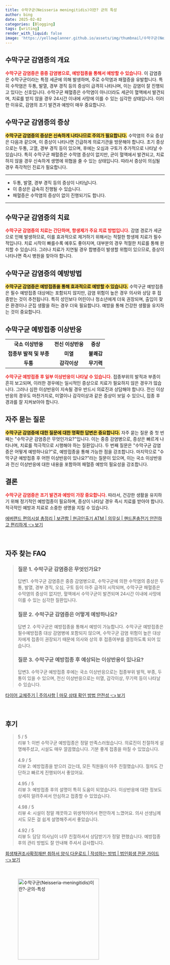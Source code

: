 ```yaml
---
title: 수막구균(Neisseria meningitidis)이란? 균의 특성
author: bing
date: 2025-02-02
categories: [Blogging]
tags: [writing]
render_with_liquid: false
image: 'https://yellowplanner.github.io/assets/img/thumbnail/수막구균(Neisseria-meningitidis)이란?-균의-특성.webp'
---
```



<h2 id='수막구균_감염증의_개요'>수막구균 감염증의 개요</h2>

<p><b><span style="color: #ee2323;">수막구균 감염증은 중증 감염병으로, 예방접종을 통해서 예방할 수 있습니다.</span></b> 이 감염증은 수막구균이라는 특정 세균에 의해 발생하며, 주로 수막염과 패혈증을 유발합니다. 특히 수막염은 두통, 발열, 경부 경직 등의 증상이 급격히 나타나며, 이는 감염이 잘 진행되고 있다는 신호입니다. 수막구균 패혈증은 수막염이 아니더라도 세균이 혈액에서 발견되며, 치료를 받지 않을 경우 24시간 이내에 사망에 이를 수 있는 심각한 상태입니다. 이러한 이유로, 감염의 조기 발견과 예방이 매우 중요합니다.</p>

<h2 id='수막구균_감염증의_증상'>수막구균 감염증의 증상</h2>

<p><b><span style="background-color: #ffe066;">수막구균 감염증의 증상은 신속하게 나타나므로 주의가 필요합니다.</span></b> 수막염의 주요 증상은 다음과 같으며, 이 증상이 나타나면 긴급하게 의료기관을 방문해야 합니다. 초기 증상으로는 두통, 고열, 경부 경직 등이 있으며, 후에는 오심과 구토가 추가적으로 나타날 수 있습니다. 특히 수막구균 패혈증은 수막염 증상이 없지만, 균이 혈액에서 발견되고, 치료하지 않을 경우 신속하게 생명에 위협을 줄 수 있는 상태입니다. 따라서 증상이 의심될 경우 즉각적인 진료가 필요합니다.</p>

<hr />

<ul>
    <li>두통, 발열, 경부 경직 등의 증상이 나타납니다.</li>
    <li>이 증상은 급속히 진행될 수 있습니다.</li>
    <li>패혈증은 수막염의 증상이 없이 진행되기도 합니다.</li>
</ul>

<hr />

<h2 id='수막구균_감염증의_치료'>수막구균 감염증의 치료</h2>

<p><b><span style="color: #ee2323;">수막구균 감염증의 치료는 간단하며, 항생제가 주요 치료 방법입니다.</span></b> 감염 경로가 세균으로 인해 발생하므로, 이를 효과적으로 제거하기 위해서는 적절한 항생제 치료가 필수적입니다. 치료 시작이 빠를수록 예후도 좋아지며, 대부분의 경우 적절한 치료를 통해 완치할 수 있습니다. 그러나 치료가 지연될 경우 합병증이 발생할 위험이 있으므로, 증상이 나타나면 즉시 병원을 찾아야 합니다.</p>

<h2 id='수막구균_감염증의_예방방법'>수막구균 감염증의 예방방법</h2>

<p><b><span style="background-color: #ffe066;">수막구균 감염증은 예방접종을 통해 효과적으로 예방할 수 있습니다.</span></b> 수막구균 예방접종은 필수 예방접종 대상에는 포함되지 않지만, 감염 위험이 높은 경우 의사와 상담 후 접종받는 것이 추천됩니다. 특히 성인보다 어린이나 청소년에게 더욱 권장되며, 출입이 잦은 환경이나 군집 생활을 하는 경우 더욱 필요합니다. 예방을 통해 건강한 생활을 유지하는 것이 중요합니다.</p>

<h2 id='수막구균_예방접종_이상반응'>수막구균 예방접종 이상반응</h2>

<table>
    <tr>
        <td style="text-align: center; height: 17px;"><b>국소 이상반응</b></td>
        <td style="text-align: center; height: 17px;"><b>전신 이상반응</b></td>
        <td style="text-align: center; height: 17px;"><b>증상</b></td>
    </tr>
    <tr>
        <td style="text-align: center; height: 17px;"><b>접종부 발적 및 부종</b></td>
        <td style="text-align: center; height: 17px;"><b>미열</b></td>
        <td style="text-align: center; height: 17px;"><b>불쾌감</b></td>
    </tr>
    <tr>
        <td style="text-align: center; height: 17px;"><b>두통</b></td>
        <td style="text-align: center; height: 17px;"><b>감각이상</b></td>
        <td style="text-align: center; height: 17px;"><b>무기력</b></td>
    </tr>
</table>

<p><b><span style="color: #ee2323;">수막구균 예방접종 후 일부 이상반응이 나타날 수 있습니다.</span></b> 접종부위의 발적과 부종이 흔히 보고되며, 이러한 경우에는 일시적인 증상으로 치료가 필요하지 않은 경우가 많습니다. 그러나 심한 이상반응이 지속될 경우 반드시 의료진과 상담해야 합니다. 전신 이상반응의 경우도 마찬가지로, 미열이나 감각이상과 같은 증상이 보일 수 있으니, 접종 후 경과를 잘 지켜보아야 합니다.</p>

<h2 id='자주_묻는_질문'>자주 묻는 질문</h2>

<p><b><span style="background-color: #ffe066;">수막구균 감염증에 대한 질문에 대한 명확한 답변은 중요합니다.</span></b> 자주 묻는 질문 중 첫 번째는 "수막구균 감염증은 무엇인가요?"입니다. 이는 중증 감염병으로, 증상은 빠르게 나타나며, 치료를 적극적으로 시행해야 하는 질환입니다. 두 번째 질문은 "수막구균 감염증은 어떻게 예방하나요?"로, 예방접종을 통해 가능한 점을 강조합니다. 마지막으로 "수막구균 예방접종 후 어떤 이상반응이 있나요?"라는 질문이 있으며, 이는 국소 이상반응과 전신 이상반응에 대한 내용을 포함하여 패혈증 예방의 필요성을 강조합니다.</p>

<h2 id='결론'>결론</h2>

<p><b><span style="color: #ee2323;">수막구균 감염증은 조기 발견과 예방이 가장 중요합니다.</span></b> 따라서, 건강한 생활을 유지하기 위해 정기적인 예방접종이 필요하며, 증상이 나타날 경우 즉시 치료를 받아야 합니다. 적극적인 예방과 치료로 소중한 생명을 지킬 수 있습니다.</p>


<p><a class="click-button" title="에버랜드 편의시설 총정리 | 보관함 | 현금인출기 ATM | 의무실 | 핸드폰충전기 안전하고 편리하게" href="https://yellowplanner.github.io/posts/%EC%97%90%EB%B2%84%EB%9E%9C%EB%93%9C-%ED%8E%B8%EC%9D%98%EC%8B%9C%EC%84%A4-%EC%B4%9D%EC%A0%95%EB%A6%AC-%EB%B3%B4%EA%B4%80%ED%95%A8-%ED%98%84%EA%B8%88%EC%9D%B8%EC%B6%9C%EA%B8%B0-ATM-%EC%9D%98%EB%AC%B4%EC%8B%A4-%ED%95%B8%EB%93%9C%ED%8F%B0%EC%B6%A9%EC%A0%84%EA%B8%B0-%EC%95%88%EC%A0%84%ED%95%98%EA%B3%A0-%ED%8E%B8%EB%A6%AC%ED%95%98%EA%B2%8C/" rel="dofollow">에버랜드 편의시설 총정리 | 보관함 | 현금인출기 ATM | 의무실 | 핸드폰충전기 안전하고 편리하게 👈 보기</a></p><br>
<h2 id='자주_찾는_FAQ'>자주 찾는 FAQ</h2>
<div itemscope="" itemtype="https://schema.org/FAQPage"> 
<blockquote> 
<div itemscope="" itemprop="mainEntity" itemtype="https://schema.org/Question"> 
<h3 itemprop="name">질문 1. 수막구균 감염증은 무엇인가요?</h3> 
<div itemscope="" itemprop="acceptedAnswer" itemtype="https://schema.org/Answer"> 
<span itemprop="text"> 
<p>답변1. 수막구균 감염증은 중증 감염병으로, 수막구균에 의한 수막염의 증상은 두통, 발열, 경부 경직, 오심, 구토 등이 아주 급격히 시작되며, 수막구균 패혈증은 수막염의 증상이 없지만, 혈액에서 수막구균이 발견되며 24시간 이내에 사망에 이를 수 있는 심각한 질환입니다.</p> 
</span> 
</div> 
</div> 
<div itemscope="" itemprop="mainEntity" itemtype="https://schema.org/Question"> 
<h3 itemprop="name">질문 2. 수막구균 감염증은 어떻게 예방하나요?</h3> 
<div itemscope="" itemprop="acceptedAnswer" itemtype="https://schema.org/Answer"> 
<span itemprop="text"> 
<p>답변 2. 수막구균은 예방접종을 통해서 예방이 가능합니다. 수막구균 예방접종은 필수예방접종 대상 감염병에 포함되지 않으며, 수막구균 감염 위험이 높은 대상자에게 접종이 권장되기 때문에 의사와 상의 후 접종여부를 결정하도록 되어 있습니다.</p> 
</span> 
</div> 
</div> 
<div itemscope="" itemprop="mainEntity" itemtype="https://schema.org/Question"> 
<h3 itemprop="name">질문 3. 수막구균 예방접종 후 예상되는 이상반응이 있나요?</h3> 
<div itemscope="" itemprop="acceptedAnswer" itemtype="https://schema.org/Answer"> 
<span itemprop="text"> 
<p>답변3. 수막구균 예방접종 후에는 국소 이상반응으로는 접종부위 발적, 부종, 두통이 있을 수 있으며, 전신 이상반응으로는 미열, 감각이상, 무기력 등이 나타날 수 있습니다.</p> 
</span> 
</div> 
</div> 
</blockquote> 
</div>
<p><a class="click-button" title="타이어 교체주기 | 주의사항 | 마모 상태 확인 방법 안전성" href="https://yellowplanner.github.io/posts/%ED%83%80%EC%9D%B4%EC%96%B4-%EA%B5%90%EC%B2%B4%EC%A3%BC%EA%B8%B0-%EC%A3%BC%EC%9D%98%EC%82%AC%ED%95%AD-%EB%A7%88%EB%AA%A8-%EC%83%81%ED%83%9C-%ED%99%95%EC%9D%B8-%EB%B0%A9%EB%B2%95-%EC%95%88%EC%A0%84%EC%84%B1/" rel="dofollow">타이어 교체주기 | 주의사항 | 마모 상태 확인 방법 안전성 👈 보기</a></p><br>
<h2 id='후기'>후기</h2>
<div itemscope itemtype="https://schema.org/Product">
  <blockquote>
  <div itemprop="review" itemscope itemtype="https://schema.org/Review">
      <div itemprop="reviewRating" itemscope itemtype="https://schema.org/Rating"> <span itemprop="ratingValue">5</span> / <span itemprop="bestRating">5</span> </div>
      <span itemprop="reviewBody">리뷰 1: 이번 수막구균 예방접종은 정말 만족스러웠습니다. 의료진이 친절하게 설명해주셨고, 시설도 매우 깔끔했습니다. 기분 좋게 접종을 마칠 수 있었습니다.</span>
  </div>
  <br>
  <div itemprop="review" itemscope itemtype="https://schema.org/Review">
      <div itemprop="reviewRating" itemscope itemtype="https://schema.org/Rating"> <span itemprop="ratingValue">4.9</span> / <span itemprop="bestRating">5</span> </div>
      <span itemprop="reviewBody">리뷰 2: 예방접종을 받으러 갔는데, 모든 직원들이 아주 친절했습니다. 절차도 간단하고 빠르게 진행되어서 좋았어요.</span>
  </div>
  <br>
  <div itemprop="review" itemscope itemtype="https://schema.org/Review">
      <div itemprop="reviewRating" itemscope itemtype="https://schema.org/Rating"> <span itemprop="ratingValue">4.95</span> / <span itemprop="bestRating">5</span> </div>
      <span itemprop="reviewBody">리뷰 3: 예방접종 후의 설명이 특히 도움이 되었습니다. 이상반응에 대한 정보도 상세히 알려주셔서 안심하고 접종할 수 있었습니다.</span>
  </div>
  <br>
  <div itemprop="review" itemscope itemtype="https://schema.org/Review">
      <div itemprop="reviewRating" itemscope itemtype="https://schema.org/Rating"> <span itemprop="ratingValue">4.98</span> / <span itemprop="bestRating">5</span> </div>
      <span itemprop="reviewBody">리뷰 4: 시설이 정말 깨끗하고 위생적이어서 편안하게 느꼈어요. 의사 선생님께서도 모든 걸 쉽게 설명해주셔서 좋았습니다.</span>
  </div>
  <br>
  <div itemprop="review" itemscope itemtype="https://schema.org/Review">
      <div itemprop="reviewRating" itemscope itemtype="https://schema.org/Rating"> <span itemprop="ratingValue">4.92</span> / <span itemprop="bestRating">5</span> </div>
      <span itemprop="reviewBody">리뷰 5: 담당 의사님이 너무 친절하셔서 상담받기가 정말 편했습니다. 예방접종 후의 관리 방법도 잘 안내해 주셔서 감사합니다.</span>
  </div>
  </blockquote>
</div>
<p><a class="click-button" title="회생채권조사확정재판 취하서 양식 다운로드 | 작성하는 방법 | 법인회생 전문 가이드" href="https://yellowplanner.github.io/posts/%ED%9A%8C%EC%83%9D%EC%B1%84%EA%B6%8C%EC%A1%B0%EC%82%AC%ED%99%95%EC%A0%95%EC%9E%AC%ED%8C%90-%EC%B7%A8%ED%95%98%EC%84%9C-%EC%96%91%EC%8B%9D-%EB%8B%A4%EC%9A%B4%EB%A1%9C%EB%93%9C-%EC%9E%91%EC%84%B1%ED%95%98%EB%8A%94-%EB%B0%A9%EB%B2%95-%EB%B2%95%EC%9D%B8%ED%9A%8C%EC%83%9D-%EC%A0%84%EB%AC%B8-%EA%B0%80%EC%9D%B4%EB%93%9C/" rel="dofollow">회생채권조사확정재판 취하서 양식 다운로드 | 작성하는 방법 | 법인회생 전문 가이드 👈 보기</a></p><br>
<figure class="image"><img src="https://yellowplanner.github.io/assets/img/thumbnail/수막구균(Neisseria-meningitidis)이란?-균의-특성.webp" alt="수막구균(Neisseria-meningitidis)이란?-균의-특성" width="256" height="256"></figure>
